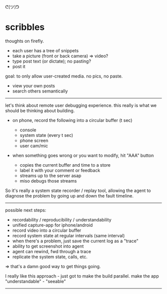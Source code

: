 ᕦ(ツ)ᕤ
# scribbles

thoughts on firefly.

- each user has a tree of snippets
- take a picture (front or back camera) => video?
- type post text (or dictate); no pasting?
- post it

goal: to only allow user-created media. no pics, no paste.

- view your own posts
- search others semantically




--------------------------------------------------------

let's think about remote user debugging experience.
this really is what we should be thinking about building.

- on phone, record the following into a circular buffer (t sec)
    - console
    - system state (every t sec)
    - phone screen
    - user cam/mic

- when something goes wrong or you want to modify, hit "AAA" button
    - copies the current buffer and time to a store
    - label it with your comment or feedback
    - streams up to the server asap
    - miso debugs those streams

So it's really a system state recorder / replay tool, allowing the agent to diagnose the problem by going up and down the fault timeline.

----------------------------------------------------------
possible next steps:

- recordability / reproducibility / understandability
- unified capture-app for iphone/android
- record video into a circular buffer
- record system state at regular intervals (same interval)
- when there's a problem, just save the current log as a "trace"
- ability to get screenshot into agent
- agent can rewind, fwd through a trace
- replicate the system state, calls, etc.

=> that's a damn good way to get things going.

I really like this approach - just got to make the build parallel.
make the app "understandable" - "seeable"

----------------------------------------------------------

